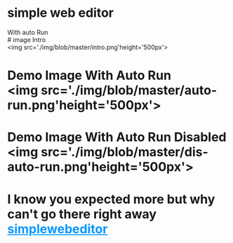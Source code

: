 # simple web editor
With auto Run <br> # image Intro<br><img src='./img/blob/master/intro.png'height='500px'> 


# Demo Image With Auto Run <br><img src='./img/blob/master/auto-run.png'height='500px'> 
# Demo Image With Auto Run Disabled <br><img src='./img/blob/master/dis-auto-run.png'height='500px'> 
# I know you expected more but why can't go there right away <a href='https://simplewebeditor.netlify.com' style=color:#0698ff>simplewebeditor</a> 
